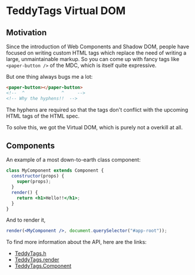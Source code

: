 # TeddyTags Virtual DOM

## Motivation

Since the introduction of Web Components and Shadow DOM, people have focused on writing custom HTML tags which replace the need of writing a large, unmaintainable markup. So you can come up with fancy tags like `<paper-button />` of the MDC, which is itself quite expressive.

But one thing always bugs me a lot:

```html
<paper-button></paper-button>
<!--  ^              ^     -->
<!-- Why the hyphens!!  -->
```

The hyphens are required so that the tags don't conflict with the upcoming HTML tags of the HTML spec.

To solve this, we got the Virtual DOM, which is purely not a overkill at all.

## Components

An example of a most down-to-earth class component:

```jsx
class MyComponent extends Component {
  constructor(props) {
    super(props);
  }
  render() {
    return <h1>Hello!!</h1>;
  }
}
```

And to render it,

```jsx
render(<MyComponent />, document.querySelector("#app-root"));
```

To find more information about the API, here are the links:

- [TeddyTags.h](./vdom/h)
- [TeddyTags.render](./vdom/render)
- [TeddyTags.Component](./vdom/Component)

